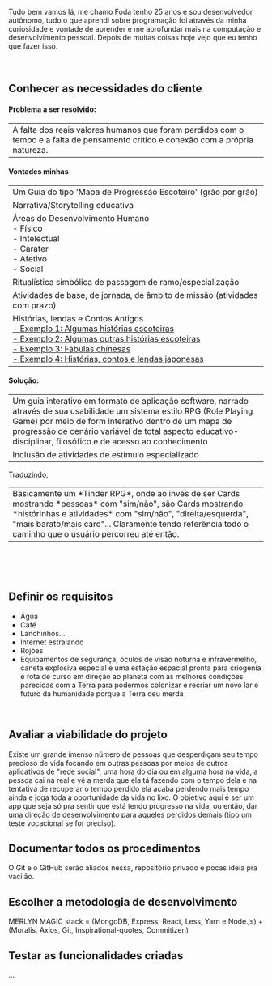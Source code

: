 Tudo bem vamos lá, me chamo Foda tenho 25 anos e sou desenvolvedor autônomo, tudo o que aprendi sobre programação foi através da minha curiosidade e vontade de aprender e me aprofundar mais na computação e desenvolvimento pessoal.
Depois de muitas coisas hoje vejo que eu tenho que fazer isso.
<br/><br/><br/>
## Conhecer as necessidades do cliente

#### Problema a ser resolvido:

<table><tr><td>
  A falta dos reais valores humanos que foram perdidos com o tempo e a falta de pensamento crítico e conexão com a própria natureza.
</td></tr></table>
  
#### Vontades minhas

<table>
	<tr><td> Um Guia do tipo 'Mapa de Progressão Escoteiro' (grão por grão)</td></tr>
	<tr><td> Narrativa/Storytelling educativa </td></tr>
	<tr><td> Áreas do Desenvolvimento Humano
	  <br/> - Físico
		<br/> - Intelectual
		<br/> - Caráter
		<br/> - Afetivo
		<br/> - Social</td></tr>
	<tr><td> Ritualística simbólica de passagem de ramo/especialização </td></tr>
    <tr><td> Atividades de base, de jornada, de âmbito de missão (atividades com prazo) </td></tr>
	<tr><td> Histórias, lendas e Contos Antigos 
		<br/><a href="http://historiasescoteiras.blogspot.com/2015/03/velhos-escoteiros-nao-contam-historias.html"> - Exemplo 1: Algumas histórias escoteiras </a>
		<br/><a href="https://www.lisbrasil.com/arquivos/livros/OFerraz/HistoriasEscoteiras.pdf"> - Exemplo 2: Algumas outras histórias escoteiras </a>
		<br/><a href="https://amenteemaravilhosa.com.br/fabulas-chinesas-para-refletir/"> - Exemplo 3: Fábulas chinesas </a>
		<br/><a href="https://cacadoresdelendas.com.br/japao/tag/historias-japonesas/page/2/"> - Exemplo 4: Histórias, contos e lendas japonesas </a>
	</tr>
</table>

#### Solução:

<table>
  <tr><td> Um guia interativo em formato de aplicação software, narrado através de sua usabilidade um sistema estilo RPG (Role Playing Game) por meio de form interativo dentro de um mapa de progressão de cenário variável de total aspecto educativo-disciplinar, filosófico e de acesso ao conhecimento </td></tr>
  <tr><td> Inclusão de atividades de estímulo especializado </td></tr>
</table>

Traduzindo,

<table>
  <tr><td> Basicamente um *Tinder RPG*, onde ao invés de ser Cards mostrando *pessoas* com "sim/não", são Cards mostrando *histórinhas e atividades* com "sim/não", "direita/esquerda", "mais barato/mais caro"... Claramente tendo referência todo o caminho que o usuário percorreu até então. </td></tr>
</table>

<br/><br/><br/>
## Definir os requisitos
- Água
- Café
- Lanchinhos...
- Internet estralando
- Rojões
- Equipamentos de segurança, óculos de visão noturna e infravermelho, caneta explosiva especial e uma estação espacial pronta para criogenia e rota de curso em direção ao planeta com as melhores condições parecidas com a Terra para podermos colonizar e recriar um novo lar e futuro da humanidade porque a Terra deu merda  
<br/>

## Avaliar a viabilidade do projeto

Existe um grande imenso número de pessoas que desperdiçam seu tempo precioso de vida focando em outras pessoas por meios de outros aplicativos de "rede social", uma hora do dia ou em alguma hora na vida, a pessoa cai na real e vê a merda que ela tá fazendo com o tempo dela e na tentativa de recuperar o tempo perdido ela acaba perdendo mais tempo ainda e joga toda a oportunidade da vida no lixo. O objetivo aqui é ser um app que seja só pra sentir que está tendo progresso na vida, ou então, dar uma direção de desenvolvimento para aqueles perdidos demais (tipo um teste vocacional se for preciso).
<br/>

## Documentar todos os procedimentos

O Git e o GitHub serão aliados nessa, repositório privado e pocas ideia pra vacilão.
<br/>

## Escolher a metodologia de desenvolvimento
MERLYN MAGIC stack = (MongoDB, Express, React, Less, Yarn e Node.js) + (Moralis, Axios, Git, Inspirational-quotes, Commitizen)
<br/>
## Testar as funcionalidades criadas
...
<br/>
